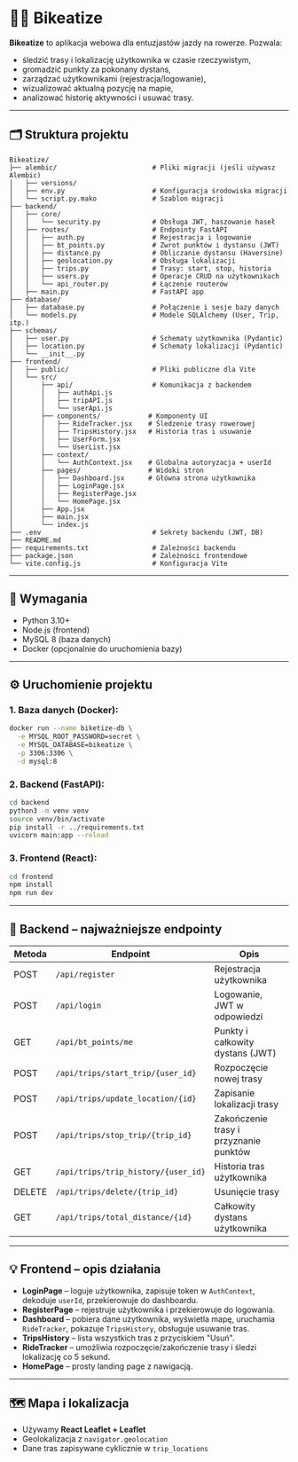 # 🚴‍♂️ Bikeatize

**Bikeatize** to aplikacja webowa dla entuzjastów jazdy na rowerze. Pozwala:

- śledzić trasy i lokalizację użytkownika w czasie rzeczywistym,
- gromadzić punkty za pokonany dystans,
- zarządzać użytkownikami (rejestracja/logowanie),
- wizualizować aktualną pozycję na mapie,
- analizować historię aktywności i usuwać trasy.

---

## 🗂️ Struktura projektu

```
Bikeatize/
├── alembic/                        # Pliki migracji (jeśli używasz Alembic)
│   ├── versions/
│   ├── env.py                      # Konfiguracja środowiska migracji
│   └── script.py.mako              # Szablon migracji
├── backend/
│   ├── core/
│   │   └── security.py             # Obsługa JWT, haszowanie haseł
│   ├── routes/                     # Endpointy FastAPI
│   │   ├── auth.py                 # Rejestracja i logowanie
│   │   ├── bt_points.py            # Zwrot punktów i dystansu (JWT)
│   │   ├── distance.py             # Obliczanie dystansu (Haversine)
│   │   ├── geolocation.py          # Obsługa lokalizacji
│   │   ├── trips.py                # Trasy: start, stop, historia
│   │   ├── users.py                # Operacje CRUD na użytkownikach
│   │   └── api_router.py           # Łączenie routerów
│   ├── main.py                     # FastAPI app
├── database/
│   ├── database.py                 # Połączenie i sesje bazy danych
│   └── models.py                   # Modele SQLAlchemy (User, Trip, itp.)
├── schemas/
│   ├── user.py                     # Schematy użytkownika (Pydantic)
│   ├── location.py                 # Schematy lokalizacji (Pydantic)
│   └── __init__.py
├── frontend/
│   ├── public/                     # Pliki publiczne dla Vite
│   └── src/
│       ├── api/                    # Komunikacja z backendem
│       │   ├── authApi.js
│       │   ├── tripAPI.js
│       │   └── userApi.js
│       ├── components/            # Komponenty UI
│       │   ├── RideTracker.jsx    # Śledzenie trasy rowerowej
│       │   ├── TripsHistory.jsx   # Historia tras i usuwanie
│       │   ├── UserForm.jsx
│       │   └── UserList.jsx
│       ├── context/
│       │   └── AuthContext.jsx    # Globalna autoryzacja + userId
│       ├── pages/                 # Widoki stron
│       │   ├── Dashboard.jsx      # Główna strona użytkownika
│       │   ├── LoginPage.jsx
│       │   ├── RegisterPage.jsx
│       │   └── HomePage.jsx
│       ├── App.jsx
│       ├── main.jsx
│       └── index.js
├── .env                            # Sekrety backendu (JWT, DB)
├── README.md
├── requirements.txt                # Zależności backendu
├── package.json                    # Zależności frontendowe
└── vite.config.js                  # Konfiguracja Vite
```

---

## 🔧 Wymagania

- Python 3.10+
- Node.js (frontend)
- MySQL 8 (baza danych)
- Docker (opcjonalnie do uruchomienia bazy)

---

## ⚙️ Uruchomienie projektu

### 1. Baza danych (Docker):

```bash
docker run --name biketize-db \
  -e MYSQL_ROOT_PASSWORD=secret \
  -e MYSQL_DATABASE=bikeatize \
  -p 3306:3306 \
  -d mysql:8
```

### 2. Backend (FastAPI):

```bash
cd backend
python3 -m venv venv
source venv/bin/activate
pip install -r ../requirements.txt
uvicorn main:app --reload
```

### 3. Frontend (React):

```bash
cd frontend
npm install
npm run dev
```

---

## 🔐 Backend – najważniejsze endpointy

| Metoda | Endpoint                            | Opis                                       |
|--------|-------------------------------------|--------------------------------------------|
| POST   | `/api/register`                     | Rejestracja użytkownika                    |
| POST   | `/api/login`                        | Logowanie, JWT w odpowiedzi                |
| GET    | `/api/bt_points/me`                 | Punkty i całkowity dystans (JWT)          |
| POST   | `/api/trips/start_trip/{user_id}`   | Rozpoczęcie nowej trasy                    |
| POST   | `/api/trips/update_location/{id}`   | Zapisanie lokalizacji trasy                |
| POST   | `/api/trips/stop_trip/{trip_id}`    | Zakończenie trasy i przyznanie punktów     |
| GET    | `/api/trips/trip_history/{user_id}` | Historia tras użytkownika                  |
| DELETE | `/api/trips/delete/{trip_id}`       | Usunięcie trasy                            |
| GET    | `/api/trips/total_distance/{id}`    | Całkowity dystans użytkownika              |

---

## 💡 Frontend – opis działania

- **LoginPage** – loguje użytkownika, zapisuje token w `AuthContext`, dekoduje `userId`, przekierowuje do dashboardu.
- **RegisterPage** – rejestruje użytkownika i przekierowuje do logowania.
- **Dashboard** – pobiera dane użytkownika, wyświetla mapę, uruchamia `RideTracker`, pokazuje `TripsHistory`, obsługuje usuwanie tras.
- **TripsHistory** – lista wszystkich tras z przyciskiem "Usuń".
- **RideTracker** – umożliwia rozpoczęcie/zakończenie trasy i śledzi lokalizację co 5 sekund.
- **HomePage** – prosty landing page z nawigacją.

---

## 🗺️ Mapa i lokalizacja

- Używamy **React Leaflet + Leaflet**
- Geolokalizacja z `navigator.geolocation`
- Dane tras zapisywane cyklicznie w `trip_locations`